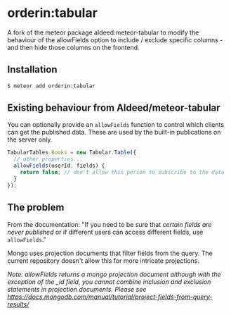 orderin:tabular
=========================

A fork of the meteor package aldeed:meteor-tabular to modify the behaviour of the allowFields option to include / exclude specific columns - and then hide those columns on the frontend.

## Installation

```bash
$ meteor add orderin:tabular
```

## Existing behaviour from Aldeed/meteor-tabular

You can optionally provide an `allowFields` function to control which clients can get the published data. These are used by the built-in publications on the server only.

```js
TabularTables.Books = new Tabular.Table({
  // other properties...
  allowFields(userId, fields) {
    return false; // don't allow this person to subscribe to the data
  }
});
```

## The problem
From the documentation: "If you need to be sure that *certain fields are never published* or if different users can access different fields, use `allowFields`."

Mongo uses projection documents that filter fields from the query. The current repository doesn't allow this for more intricate projections.

*Note: allowFields returns a mongo projection document although with the exception of the _id field, you cannot combine inclusion and exclusion statements in projection documents. Please see https://docs.mongodb.com/manual/tutorial/project-fields-from-query-results/*

